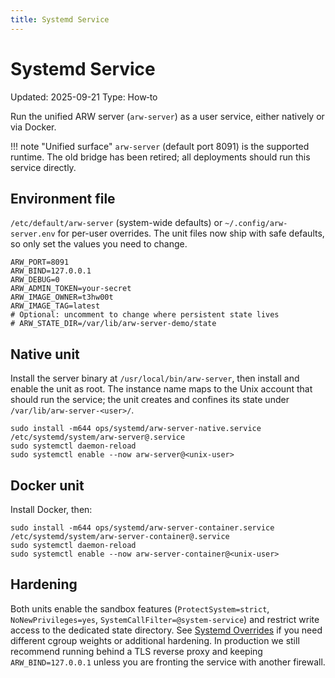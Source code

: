 ```yaml
---
title: Systemd Service
---
```


# Systemd Service

Updated: 2025-09-21
Type: How‑to

Run the unified ARW server (`arw-server`) as a user service, either natively or via Docker.

!!! note "Unified surface"
    `arw-server` (default port 8091) is the supported runtime. The old bridge has been retired; all deployments should run this service directly.

## Environment file

`/etc/default/arw-server` (system-wide defaults) or `~/.config/arw-server.env` for per-user overrides. The unit files now ship with safe defaults, so only set the values you need to change.

```
ARW_PORT=8091
ARW_BIND=127.0.0.1
ARW_DEBUG=0
ARW_ADMIN_TOKEN=your-secret
ARW_IMAGE_OWNER=t3hw00t
ARW_IMAGE_TAG=latest
# Optional: uncomment to change where persistent state lives
# ARW_STATE_DIR=/var/lib/arw-server-demo/state
```

## Native unit

Install the server binary at `/usr/local/bin/arw-server`, then install and enable the unit as root. The instance name maps to the Unix account that should run the service; the unit creates and confines its state under `/var/lib/arw-server-<user>/`.

```
sudo install -m644 ops/systemd/arw-server-native.service /etc/systemd/system/arw-server@.service
sudo systemctl daemon-reload
sudo systemctl enable --now arw-server@<unix-user>
```

## Docker unit

Install Docker, then:

```
sudo install -m644 ops/systemd/arw-server-container.service /etc/systemd/system/arw-server-container@.service
sudo systemctl daemon-reload
sudo systemctl enable --now arw-server-container@<unix-user>
```

## Hardening

Both units enable the sandbox features (`ProtectSystem=strict`, `NoNewPrivileges=yes`, `SystemCallFilter=@system-service`) and restrict write access to the dedicated state directory. See [Systemd Overrides](systemd_overrides.md) if you need different cgroup weights or additional hardening. In production we still recommend running behind a TLS reverse proxy and keeping `ARW_BIND=127.0.0.1` unless you are fronting the service with another firewall.
